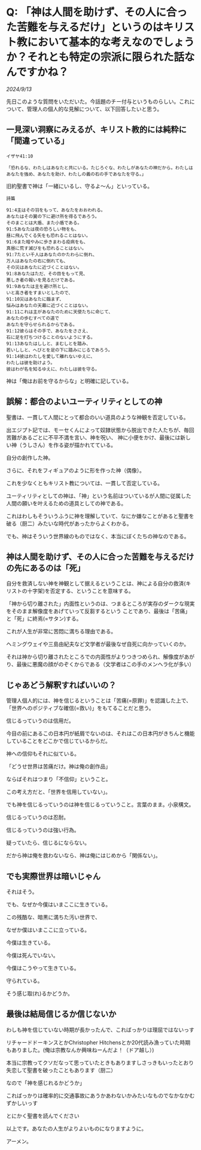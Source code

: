 # Q: 「神は人間を助けず、その人に合った苦難を与えるだけ」というのはキリスト教において基本的な考えなのでしょうか？それとも特定の宗派に限られた話なんですかね？

*2024/9/13*

先日このような質問をいただいた。今話題のチー付与というものらしい。これについて、管理人の個人的な見解について、以下回答したいと思う。

## 一見深い洞察にみえるが、キリスト教的には純粋に「間違っている」

```
イザヤ41:10

「恐れるな、わたしはあなたと共にいる。たじろぐな、わたしがあなたの神だから。わたしはあなたを強め、あなたを助け、わたしの義の右の手であなたを守る。」
```

旧約聖書で神は「一緒にいるし、守るよ〜ん」といっている。

```
詩篇

91:4主はその羽をもって、あなたをおおわれる。
あなたはその翼の下に避け所を得るであろう。
そのまことは大盾、また小盾である。
91:5あなたは夜の恐ろしい物をも、
昼に飛んでくる矢をも恐れることはない。
91:6また暗やみに歩きまわる疫病をも、
真昼に荒す滅びをも恐れることはない。
91:7たとい千人はあなたのかたわらに倒れ、
万人はあなたの右に倒れても、
その災はあなたに近づくことはない。
91:8あなたはただ、その目をもって見、
悪しき者の報いを見るだけである。
91:9あなたは主を避け所とし、
いと高き者をすまいとしたので、
91:10災はあなたに臨まず、
悩みはあなたの天幕に近づくことはない。
91:11これは主があなたのために天使たちに命じて、
あなたの歩むすべての道で
あなたを守らせられるからである。
91:12彼らはその手で、あなたをささえ、
石に足を打ちつけることのないようにする。
91:13あなたはししと、まむしとを踏み、
若いししと、へびとを足の下に踏みにじるであろう。
91:14彼はわたしを愛して離れないゆえに、
わたしは彼を助けよう。
彼はわが名を知るゆえに、わたしは彼を守る。
```

神は「俺はお前を守るからな」と明確に記している。

## 誤解：都合のよいユーティリティとしての神

聖書は、一貫して人間にとって都合のいい道具のような神観を否定している。

出エジプト記では、モーセくんによって奴隷状態から脱出できた人たちが、毎回苦難があるごとに不平不満を言い、神を呪い、
神に小便をかけ、最後には新しい神（うしさん）を作る姿が描かれてている。

自分の創作した神。

さらに、それをフィギュアのように形を作った神（偶像）。

これを少なくともキリスト教については、一貫して否定している。

ユーティリティとしての神は、「神」という名前はついているが人間に従属した人間の願いを叶えるための道具としての神である。

これはわしもそういうふうに神を理解していて、なにか嫌なことがあると聖書を破る（厨二）みたいな時代があったからよくわかる。

でも、神はそういう世界線のものではなく、本当にぼくたちの神なのである。

## 神は人間を助けず、その人に合った苦難を与えるだけの先にあるのは「死」

自分を救済しない神を神観として据えるということは、神による自分の救済(キリストの十字架)を否定する、ということを意味する。

「神から切り離された」内面性というのは、つまるところが実存のダークな現実をそのまま解像度をあげていって反芻するという
ことであり、最後は「苦痛」と「死」に終焉(=サタン)する。

これが人生が非常に苦悶に満ちる理由である。

ヘミングウェイや三島由紀夫など文学者が最後なぜ自死に向かっていくのか。

それは神から切り離されたところでの内面性がよりつきつめられ、解像度があがり、最後に悪魔の顔がのぞくからである（文学者はこの手のメンヘラ化が多い）

## じゃあどう解釈すればいいの？

管理人個人的には、神を信じるということは「苦痛(=原罪)」を認識した上で、「世界へのポジティブな確信(=救い)」をもてることだと思う。

信じるっていうのは信用だ。

今目の前にあるこの日本円が紙屑でないのは、それはこの日本円がきちんと機能していることをどこかで信じているからだ。

神への信仰もそれに似ている。

「どうせ世界は苦痛だけ。神は俺の創作品」

ならばそれはつまり「不信仰」ということ。

この考え方だと、「世界を信用していない」。

でも神を信じるっていうのは神を信じるっていうこと。言葉のまま。小泉構文。

信じるっていうのは忍耐。

信じるっていうのは強い行為。

疑っていたら、信じるにならない。

だから神は俺を救わないなら、神は俺にはじめから「関係ない」。


## でも実際世界は暗いじゃん

それはそう。

でも、なぜか今僕はいまここに生きている。

この残酷な、暗黒に満ちた汚い世界で、

なぜか僕はいまここに立っている。

今僕は生きている。

今僕は死んでいない。

今僕はこうやって生きている。

守られている。

そう感じ取(れ)るかどうか。

## 最後は結局信じるか信じないか

わしも神を信じていない時期が長かったんで、こればっかりは理屈ではないっす

リチャードドーキンスとかChristopher Hitchensとか20代読み漁っていた時期もありました。(俺は宗教なんか興味ねーんだよ！（ドア越し）)

本当に宗教ってクソだなって思っていたときもありますしさっきもいったとおり失恋して聖書を破ったこともあります（厨二）

なので「神を感じれるかどうか」

こればっかりは確率的に交通事故にあうかあわないかみたいなものでなかなかむずかしいっす

とにかく聖書を読んでください


以上です。あなたの人生がよりよいものになりますように。

アーメン。
